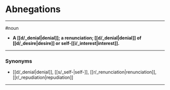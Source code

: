 # Abnegations
---
#noun
- **A [[d/_denial|denial]]; a renunciation; [[d/_denial|denial]] of [[d/_desire|desire]] or self-[[i/_interest|interest]].**
---
### Synonyms
- [[d/_denial|denial]], [[s/_self-|self-]], [[r/_renunciation|renunciation]], [[r/_repudiation|repudiation]]
---

